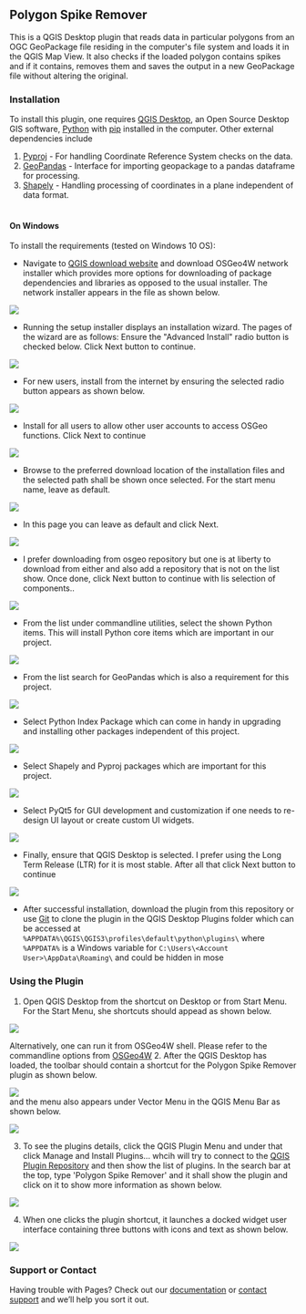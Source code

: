 ## Polygon Spike Remover

This is a QGIS Desktop plugin that reads data in particular polygons from an OGC GeoPackage file residing in the 
computer's file system and loads it in the QGIS Map View. It also checks if the loaded polygon contains spikes and if it
contains, removes them and saves the output in a new GeoPackage file without altering the original.
### Installation
To install this plugin, one requires [QGIS Desktop](https://qgis.org), an Open Source Desktop GIS software, 
[Python](https://python.org) with [pip](https://pip.pypa.io) installed in the computer. Other external dependencies include
1. [Pyproj](https://pypi.org/project/pyproj/) - For handling Coordinate Reference System checks on the data.
2. [GeoPandas](https://geopandas.org/) -  Interface for importing geopackage to a pandas dataframe for processing.
3. [Shapely](https://shapely.readthedocs.io) - Handling processing of coordinates in a plane independent of data format.</br></br>
#### On Windows
To install the requirements (tested on Windows 10 OS):
* Navigate to [QGIS download website](https://www.qgis.org/en/site/forusers/download.html#windows) and download OSGeo4W 
network installer which provides more options for downloading of package dependencies and libraries as opposed to the usual
installer. The network installer appears in the file as shown below.

<img src="https://github.com/jkariukidev/polygon_spike_remover/tree/main/img/readme/qgis_network_installer_web.png">

* Running the setup installer displays an installation wizard. The pages of the wizard are as follows:
Ensure the "Advanced Install" radio button is checked below. Click Next button to continue. 

<img src="img/readme/osgeo4w_installer.png">

* For new users, install from the internet by ensuring the selected radio button appears as shown below.

<img src="img/readme/osgeo4w_installer_1.png">

* Install for all users to allow other user accounts to access OSGeo functions. Click Next to continue

<img src="img/readme/osgeo4w_installer_2.png">

* Browse to the preferred download location of the installation files and the selected path shall be shown once
selected. For the start menu name, leave as default.

<img src="img/readme/osgeo4w_installer_3.png">

* In this page you can leave as default and click Next.

<img src="img/readme/osgeo4w_installer_4.png">

* I prefer downloading from osgeo repository but one is at liberty to download from either and also add a repository
that is not on the list show. Once done, click Next button to continue with lis selection of components..

<img src="img/readme/osgeo4w_installer_5.png">

* From the list under commandline utilities, select the shown Python items. This will install Python core items which are
important in our project.

<img src="img/readme/osgeo4w_installer_6_python.png"/>

* From the list search for GeoPandas which is also a requirement for this project.

<img src="img/readme/osgeo4w_installer_6_python_geopandas.png"/>

* Select Python Index Package which can come in handy in upgrading and installing other packages independent of this project.

<img src="img/readme/osgeo4w_installer_6_python_pip.png"/>

* Select Shapely and Pyproj packages which are important for this project.

<img src="img/readme/osgeo4w_installer_6_python_pyproj_shapely_.png"/>

* Select PyQt5 for GUI development and customization if one needs to re-design UI layout or create custom UI widgets.

<img src="img/readme/osgeo4w_installer_6_python_pyqt5_.png"/>

* Finally, ensure that QGIS Desktop is selected. I prefer using the Long Term Release (LTR) for it is most stable. After all that click
Next button to continue

<img src="img/readme/osgeo4w_installer_6_qgis_ltr_.png"/>

* After successful installation, download the plugin from this repository or use [Git](https://git-scm.com) to clone the plugin in the 
QGIS Desktop Plugins folder which can be accessed at `%APPDATA%\QGIS\QGIS3\profiles\default\python\plugins\` where
`%APPDATA%` is a Windows variable for `C:\Users\<Account User>\AppData\Roaming\` and could be hidden in mose 
### Using the Plugin
1. Open QGIS Desktop from the shortcut on Desktop or from Start Menu. For the Start Menu, she shortcuts should appead as shown below.

<img src="img/readme/qgis_shortcut.png"/>

Alternatively, one can run it from OSGeo4W shell. Please refer to the commandline options from [OSGeo4W](https://trac.osgeo.org/osgeo4w/wiki/CommandLine)
2. After the QGIS Desktop has loaded, the toolbar should contain a shortcut for the Polygon Spike Remover plugin as shown below.

<img src="img/readme/toolbar_shortcut.png"/><br> and the menu also appears under Vector Menu in the QGIS Menu Bar as 
shown below.

<img src="img/readme/plugin_menu.png"/>

3. To see the plugins details, click the QGIS Plugin Menu and under that click Manage and Install Plugins... whcih will
try to connect to the [QGIS Plugin Repository](https://plugins.qgis.org/) and then show the list of plugins. In the search bar
at the top, type 'Polygon Spike Remover' and it shall show the plugin and click on it to show more information as shown below.

<img src="img/readme/qgis_plugin_info.png"/>

4. When one clicks the plugin shortcut, it launches a docked widget user interface containing three buttons with icons and 
text as shown below.

<img src="img/readme/user_interface.png"/>



### Support or Contact

Having trouble with Pages? Check out our [documentation](https://docs.github.com/categories/github-pages-basics/) or [contact support](https://support.github.com/contact) and we’ll help you sort it out.
